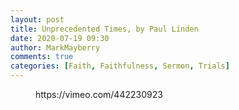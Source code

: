 ```yaml
---
layout: post
title: Unprecedented Times, by Paul Linden
date: 2020-07-19 09:30
author: MarkMayberry
comments: true
categories: [Faith, Faithfulness, Sermon, Trials]
---
```

<!-- wp:core-embed/vimeo {"url":"https://vimeo.com/442230923","type":"video","providerNameSlug":"vimeo","className":"wp-embed-aspect-4-3 wp-has-aspect-ratio"} -->
<figure class="wp-block-embed-vimeo wp-block-embed is-type-video is-provider-vimeo wp-embed-aspect-4-3 wp-has-aspect-ratio"><div class="wp-block-embed__wrapper">
https://vimeo.com/442230923
</div></figure>
<!-- /wp:core-embed/vimeo -->
